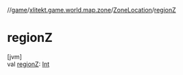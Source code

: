 //[game](../../../index.md)/[xlitekt.game.world.map.zone](../index.md)/[ZoneLocation](index.md)/[regionZ](region-z.md)

# regionZ

[jvm]\
val [regionZ](region-z.md): [Int](https://kotlinlang.org/api/latest/jvm/stdlib/kotlin/-int/index.html)
